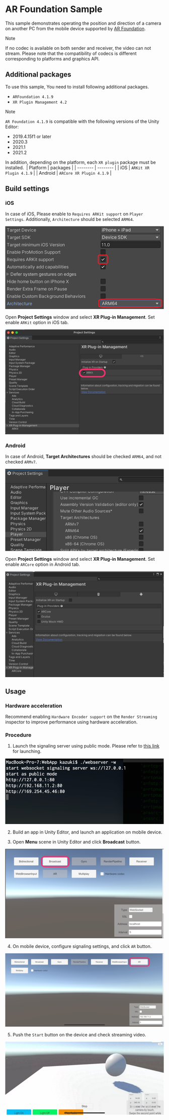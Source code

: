 # AR Foundation Sample

This sample demonstrates operating the position and direction of a camera on another PC from the mobile device supported by [AR Foundation](https://docs.unity3d.com/Packages/com.unity.xr.arfoundation@latest).

> [!NOTE]
> If no codec is available on both sender and receiver, the video can not stream. Please note that the compatibility of codecs is different corresponding to platforms and graphics API.

## Additional packages

To use this sample, You need to install following additional packages.

- `ARFoundation 4.1.9`
- `XR Plugin Management 4.2`

> [!NOTE]
> `AR Foundation 4.1.9` is compatible with the following versions of the Unity Editor:
> - 2019.4.15f1 or later
> - 2020.3
> - 2021.1
> - 2021.2

In addition, depending on the platform, each `XR plugin` package must be installed.
​
| Platform | packages |
| -------- | -------- |
| iOS      | `ARKit XR Plugin 4.1.9` |
| Android  | `ARCore XR Plugin 4.1.9` |

## Build settings

### iOS

In case of iOS, Please enable to `Requires ARKit support` on `Player Settings`. Additionally, `Architecture` should be selected `ARM64`.

![Player Settings](images/playersettings_arkit.png)

Open **Project Settings** window and select **XR Plug-in Management**. Set enable `ARKit` option in iOS tab.

![XRPlugin Enable ARKit](images/xrplugin_enable_arkit.png)

### Android

In case of Android, **Target Architectures** should be checked `ARM64`, and not checked `ARMv7`.

![Player Settings](images/playersettings_arcore.png)

Open **Project Settings** window and select **XR Plug-in Management**. Set enable `ARCore` option in Android tab.

![XRPlugin Enable ARCore](images/xrplugin_enable_arcore.png)

## Usage

### Hardware acceleration 

Recommend enabling `Hardware Encoder support` on the `Render Streaming` inspector to improve performance using hardware acceleration.

### Procedure

1) Launch the signaling server using public mode. Please refer to [this link](webapp.md) for launching.

![Launch web server](images/launch_webserver_public_mode.png)

2) Build an app in Unity Editor, and launch an application on mobile device.

3) Open **Menu** scene in Unity Editor and click **Broadcast** button.

![Open Broadcast scene](images/open_broadcast_scene.png)

4) On mobile device, configure signaling settings, and click `AR` button.

![Open AR scene](images/open_ar_scene.png)

5) Push the `Start` button on the device and check streaming video.

![Play AR sample](images/play_sample_ar.png)